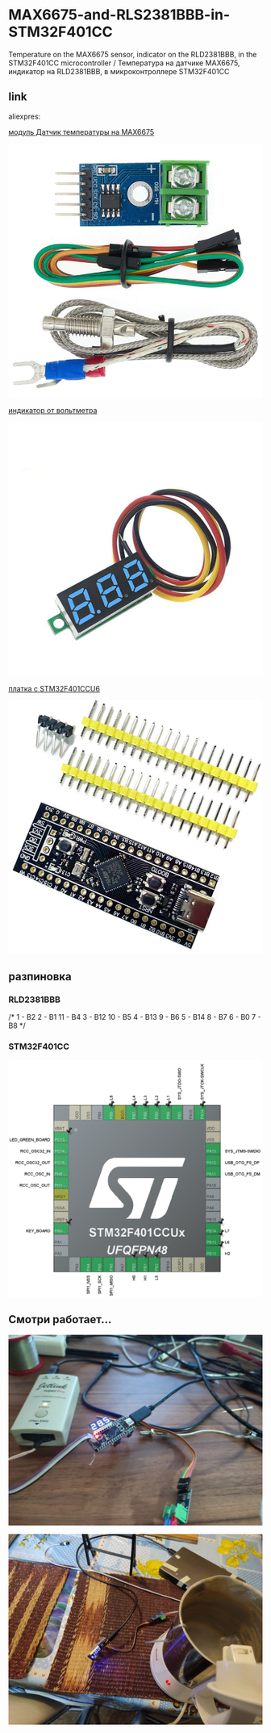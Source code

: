 # MAX6675-and-RLS2381BBB-in-STM32F401CC
Temperature on the MAX6675 sensor, indicator on the RLD2381BBB, in the STM32F401CC microcontroller / Температура на датчике MAX6675,  индикатор на RLD2381BBB,  в микроконтроллере STM32F401CC


## link
aliexpres:

[модуль Датчик температуры на MAX6675](https://aliexpress.ru/item/1005004139060707.html?spm=a2g0o.order_list.order_list_main.116.21efa396BHcqn3&gatewayAdapt=glo2rus&sku_id=12000028160257045)

![pin STM32F401CC](https://github.com/Bocha91/MAX6675-and-RLDS2381BBB-in-STM32F401CC/raw/main/image/photo_2023-01-29_20-08-35.jpg)


[индикатор от вольтметра](https://aliexpress.ru/item/1005002274123448.html?sku_id=12000019868598554&spm=a2g2w.productlist.search_results.0.255c4aa675NpGV)


![pin STM32F401CC](https://github.com/Bocha91/MAX6675-and-RLDS2381BBB-in-STM32F401CC/raw/main/image/photo_2023-01-29_20-08-10.jpg)

[платка с STM32F401CCU6](https://aliexpress.ru/item/4001049840288.html?spm=a2g2w.productlist.0.0.18b54aa6VC0FLI&sku_id=10000014308323788)

![pin STM32F401CC](https://github.com/Bocha91/MAX6675-and-RLDS2381BBB-in-STM32F401CC/raw/main/image/photo_2023-01-29_20-08-18.jpg)

## разпиновка


### RLD2381BBB
/*
1 - B2
2 - B1          11 - B4
3 - B12         10 - B5
4 - B13          9 - B6
5 - B14          8 - B7
6 - B0           7 - B8
*/ 

### STM32F401CC

![pin STM32F401CC](https://github.com/Bocha91/MAX6675-and-RLDS2381BBB-in-STM32F401CC/raw/main/image/photo_2023-01-29_19-49-05.jpg)


## Смотри работает...

![на столе](https://github.com/Bocha91/MAX6675-and-RLDS2381BBB-in-STM32F401CC/raw/main/image/photo_2023-01-29_17-13-02.jpg)


![в чайнике](https://github.com/Bocha91/MAX6675-and-RLDS2381BBB-in-STM32F401CC/raw/main/image/photo_2023-01-29_17-13-10.jpg)
